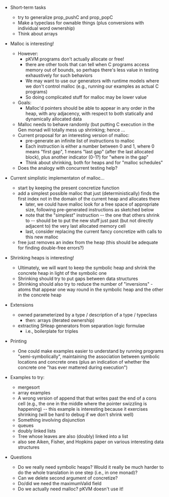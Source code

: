 * Short-term tasks
  - try to generalize prop_pushC and prop_popC
  - Make a typeclass for ownable things (plus conversions with
    individual word ownership)
  - Think about arrays

* Malloc is interesting!
  - However:
      - pKVM programs don't actually allocate or free!
      - there are other tools that can tell when C programs access
        memory out of bounds, so perhaps there's less value in testing
        exhaustively for such behaviors
      - We may want to use our generators with runtime models where we
        don't control malloc (e.g., running our examples as actual C
        programs)
      - So doing complicated stuff for malloc may be lower value
  - Goals:
      - Malloc'd pointers should be able to appear in any order in
        the heap, with any adjacency, with respect to both
        statically and dynamically allocated data
  - Malloc needs to behave randomly (but putting C execution in the
    Gen monad will totally mess up shrinking; hence ...
  - Current proposal for an interesting version of malloc:
     - pre-generate an infinite list of instructions to malloc
     - Each instruction is either a number between 0 and 1, where 0
       means "first gap", 1 means "last gap" (after the last
       allocated block), plus another indicator (0-1?) for "where in
       the gap"
     - Think about shrinking, both for heaps and for "malloc schedules"
  - Does the analogy with concurrent testing help?
* Current simplistic implementaton of malloc...
  - start by keeping the present concretize function
  - add a simplest possible malloc that just (deterministically) finds
    the first index not in the domain of the current heap and
    allocates there
      - later, we could have malloc look for a free space of
        appropriate size, following pre-generated instructions as
        sketched below
      - note that the "simplest" instruction -- the one that others
        shrink to -- should be to put the new stuff just past (but not
        directly adjacent to) the very last allocated memory cell
      - last, consider replacing the current fancy concretize with
        calls to this new malloc
  - free just removes an index from the heap  (this should be adequate
    for finding double-free errors?)

* Shrinking heaps is interesting!
   - Ultimately, we will want to keep the symbolic heap and shrink
     the concrete heap in light of the symbolic one
   - Shrinking should try to put gaps between data structures
   - Shrinking should also try to reduce the number of
     "inversions" - atoms that appear one way round in the symbolic
     heap and the other in the concrete heap

* Extensions
   - owned parameterized by a type / description of a type / typeclass
      - then: arrays (iterated ownership)
   - extracting SHeap generators from separation logic formulae
      - i.e., boilerplate for triples

* Printing
   - One could make examples easier to understand by running programs
     "semi-symbolically", maintaining the association between symbolic
     locations and concrete ones (plus an indication of whether the
     concrete one "has ever mattered during execution")

* Examples to try:
   - mergesort
   - array examples
   - A wrong version of append that that writes past the end of a
     cons cell (e.g., the one in the middle where the pointer
     swizzling is happening) -- this example is interesting because
     it exercises shrinking (will be hard to debug if we don't
     shrink well)
   - Something involving disjunction
   - queues
   - doubly linked lists
   - Tree whose leaves are also (doubly) linked into a list
   - also see Aiken, Fisher, and Hopkins paper on various
     interesting data structures

* Questions
   - Do we really need symbolic heaps?  Would it really be much harder
     to do the whole translation in one step (i.e., in one monad)?
   - Can we delete second argument of concretize?
   - Do/did we need the maximumValid field
   - Do we actually need malloc?  pKVM doesn't use it!
